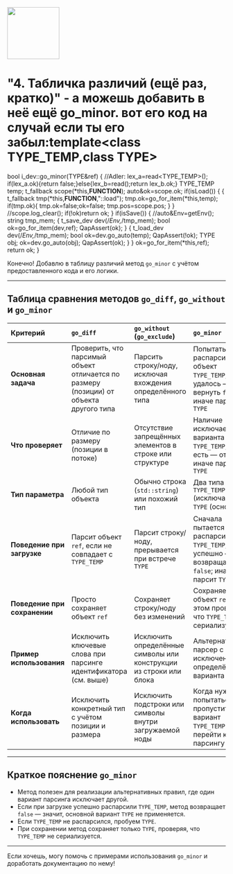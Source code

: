 <img src="https://r2cdn.perplexity.ai/pplx-full-logo-primary-dark%402x.png" class="logo" width="120"/>

# "4. Табличка различий (ещё раз, кратко)" - а можешь добавить в неё ещё go_minor. вот его код на случай если ты его забыл:template<class TYPE_TEMP,class TYPE>

bool i_dev::go_minor(TYPE\&ref)
{
//Adler: lex_a=read<TYPE_TEMP>(); if(lex_a.ok){return false;}else{lex_b=read<TYPE>();return lex_b.ok;}
TYPE_TEMP temp;
t_fallback scope(*this,__FUNCTION__);
auto\&ok=scope.ok;
if(isLoad())
{
{
t_fallback tmp(*this,__FUNCTION__,"::load");
tmp.ok=go_for_item(*this,temp);
if(tmp.ok){
tmp.ok=false;ok=false;
tmp.pos=scope.pos;
}
}
//scope.log_clear();
if(!ok)return ok;
}
if(isSave())
{
//auto\&Env=getEnv();
string tmp_mem;
{
t_save_dev dev(/*Env,*/tmp_mem);
bool ok=go_for_item(dev,ref);
QapAssert(ok);
}
{
t_load_dev dev(/*Env,*/tmp_mem);
bool ok=dev.go_auto(temp);
QapAssert(!ok);
TYPE obj;
ok=dev.go_auto(obj);
QapAssert(ok);
}
}
ok=go_for_item(*this,ref);
return ok;
}

Конечно! Добавлю в таблицу различий метод `go_minor` с учётом предоставленного кода и его логики.

---

## Таблица сравнения методов `go_diff`, `go_without` и `go_minor`

| Критерий | `go_diff` | `go_without` (`go_exclude`) | `go_minor` |
| :-- | :-- | :-- | :-- |
| **Основная задача** | Проверить, что парсимый объект отличается по размеру (позиции) от объекта другого типа | Парсить строку/ноду, исключая вхождения определённого типа | Попытаться распарсить объект `TYPE_TEMP`; если удалось — вернуть `false`, иначе парсить `TYPE` |
| **Что проверяет** | Отличие по размеру (позиции в потоке) | Отсутствие запрещённых элементов в строке или структуре | Наличие исключаемого варианта `TYPE_TEMP`; если есть — отказ, иначе парсинг `TYPE` |
| **Тип параметра** | Любой тип объекта | Обычно строка (`std::string`) или похожий тип | Два типа — `TYPE_TEMP` (исключаемый), `TYPE` (основной) |
| **Поведение при загрузке** | Парсит объект `ref`, если не совпадает с `TYPE_TEMP` | Парсит строку/ноду, прерывается при встрече `TYPE` | Сначала пытается распарсить `TYPE_TEMP`, если успешно — возвращает `false`; иначе парсит `TYPE` |
| **Поведение при сохранении** | Просто сохраняет объект `ref` | Сохраняет строку/ноду без изменений | Сохраняет объект `ref`, при этом проверяет, что `TYPE_TEMP` не сериализуется |
| **Пример использования** | Исключить ключевые слова при парсинге идентификатора (см. выше) | Исключить определённые символы или конструкции из строки или блока | Альтернативный парсер с исключением определённого варианта |
| **Когда использовать** | Исключить конкретный тип с учётом позиции и размера | Исключить подстроки или символы внутри загружаемой ноды | Когда нужно попытаться пропустить вариант `TYPE_TEMP` и перейти к парсингу `TYPE` |


---

## Краткое пояснение `go_minor`

- Метод полезен для реализации альтернативных правил, где один вариант парсинга исключает другой.
- Если при загрузке успешно распарсили `TYPE_TEMP`, метод возвращает `false` — значит, основной вариант `TYPE` не применяется.
- Если `TYPE_TEMP` не распарсился, пробуем `TYPE`.
- При сохранении метод сохраняет только `TYPE`, проверяя, что `TYPE_TEMP` не сериализуется.

---

Если хочешь, могу помочь с примерами использования `go_minor` и доработать документацию по нему!

